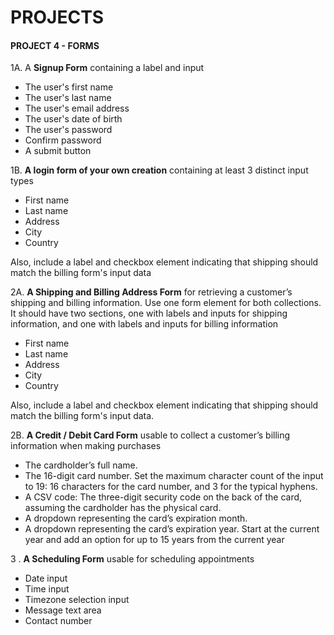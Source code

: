 # PROJECTS

#### PROJECT 4 - FORMS

1A. A **Signup Form** containing a label and input
- The user's first name
- The user's last name
- The user's email address
- The user's date of birth
- The user's password
- Confirm password
- A submit button

1B. **A login form of your own creation** containing at least 3 distinct input types
- First name
- Last name
- Address
- City
- Country

Also, include a label and checkbox element indicating that shipping should match the billing form's input data

2A. **A Shipping and Billing Address Form** for retrieving a customer’s shipping and billing information. Use one form element for both collections. It should have two sections, one with labels and inputs for shipping information, and one with labels and inputs for billing information
- First name
- Last name
- Address
- City
- Country

Also, include a label and checkbox element indicating that shipping should match the billing form's input data.

2B. **A Credit / Debit Card Form** usable to collect a customer’s billing information when making purchases
- The cardholder’s full name.
- The 16-digit card number. Set the maximum character count of the input to 19: 16 characters for the card number, and 3 for the typical hyphens.
- A CSV code: The three-digit security code on the back of the card, assuming the cardholder has the physical card.
- A dropdown representing the card’s expiration month.
- A dropdown representing the card’s expiration year. Start at the current year and add an option for up to 15 years from the current year

3 . **A Scheduling Form** usable for scheduling appointments
- Date input
- Time input
- Timezone selection input
- Message text area
- Contact number

